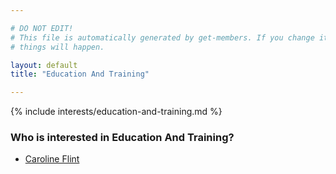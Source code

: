 ```yaml
---

# DO NOT EDIT!
# This file is automatically generated by get-members. If you change it, bad
# things will happen.

layout: default
title: "Education And Training"

---
```


{% include interests/education-and-training.md %}

### Who is interested in Education And Training?


* [Caroline Flint](/members/caroline-flint.html)
